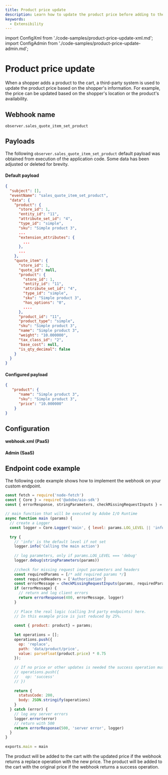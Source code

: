 ```yaml
---
title: Product price update
description: Learn how to update the product price before adding to the cart using webhooks in Adobe Commerce.
keywords:
  - Extensibility
---
```


import ConfigXml from './code-samples/product-price-update-xml.md';
import ConfigAdmin from './code-samples/product-price-update-admin.md';

# Product price update

When a shopper adds a product to the cart, a third-party system is used to update the product price based on the shopper's information. For example, the price can be updated based on the shopper's location or the product's availability.

## Webhook name

`observer.sales_quote_item_set_product`

## Payloads

The following `observer.sales_quote_item_set_product` default payload was obtained from execution of the application code. Some data has been adjusted or deleted for brevity.

<CodeBlock slots="heading, code" repeat="2" languages="JSON, JSON" />

#### Default payload

```json
{
  "subject": [],
  "eventName": "sales_quote_item_set_product",
  "data": {
    "product": {
      "store_id": 1,
      "entity_id": "11",
      "attribute_set_id": "4",
      "type_id": "simple",
      "sku": "Simple product 3",
      ...
      "extension_attributes": {
        ...
      },
      ...
    },
    "quote_item": {
      "store_id": 1,
      "quote_id": null,
      "product": {
        "store_id": 1,
        "entity_id": "11",
        "attribute_set_id": "4",
        "type_id": "simple",
        "sku": "Simple product 3",
        "has_options": "0",
        ....
      },
      "product_id": "11",
      "product_type": "simple",
      "sku": "Simple product 3",
      "name": "Simple product 3",
      "weight": "10.000000",
      "tax_class_id": "2",
      "base_cost": null,
      "is_qty_decimal": false
    }
  }
}
```

#### Configured payload

```json
{
   "product": {
      "name": "Simple product 3",
      "sku": "Simple product 3",
      "price": "10.000000"
    }
}
```

## Configuration

<TabsBlock orientation="horizontal" slots="heading, content" theme="light" repeat="2" />

#### webhook.xml (PaaS)

<ConfigXml/>

#### Admin (SaaS)

<ConfigAdmin/>

## Endpoint code example

The following code example shows how to implement the webhook on your custom endpoint.

```js
const fetch = require('node-fetch')
const { Core } = require('@adobe/aio-sdk')
const { errorResponse, stringParameters, checkMissingRequestInputs } = require('../utils')
 
// main function that will be executed by Adobe I/O Runtime
async function main (params) {
  // create a Logger
  const logger = Core.Logger('main', { level: params.LOG_LEVEL || 'info' })
 
  try {
    // 'info' is the default level if not set
    logger.info('Calling the main action')
 
    // log parameters, only if params.LOG_LEVEL === 'debug'
    logger.debug(stringParameters(params))
 
    //check for missing request input parameters and headers
    const requiredParams = [/* add required params */]
    const requiredHeaders = ['Authorization']
    const errorMessage = checkMissingRequestInputs(params, requiredParams, requiredHeaders)
    if (errorMessage) {
      // return and log client errors
      return errorResponse(400, errorMessage, logger)
    }
 
    // Place the real logic (calling 3rd party endpoints) here.
    // In this example price is just reduced by 25%.
      
    const { product: product} = params;
    
    let operations = [];
    operations.push({
      op: 'replace',
      path: 'data/product/price',
      value: parseFloat(product.price) * 0.75
    });
    
    // If no price or other updates is needed the success operation must be returned
    // operations.push({
    //   op: 'success'
    // })  
      
    return {
      statusCode: 200,
      body: JSON.stringify(operations)
    }  
  } catch (error) {
    // log any server errors
    logger.error(error)
    // return with 500
    return errorResponse(500, 'server error', logger)
  }
}
 
exports.main = main
```

The product will be added to the cart with the updated price if the webhook returns a replace operation with the new price. The product will be added to the cart with the original price if the webhook returns a success operation.
